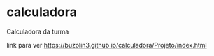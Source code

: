 # calculadora
Calculadora da turma

link para ver https://buzolin3.github.io/calculadora/Projeto/index.html
